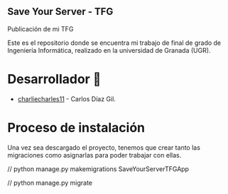 ## Save Your Server - TFG
Publicación de mi TFG

Este es el repositorio donde se encuentra mi trabajo de final de grado de Ingeniería Informática, realizado en la universidad de Granada (UGR).

# Desarrollador 🚀

* [charliecharles11](https://github.com/charliecharles11/) - Carlos Díaz Gil.

# Proceso de instalación

Una vez sea descargado el proyecto, tenemos que crear tanto las migraciones como asignarlas para poder trabajar con ellas.

// python manage.py makemigrations SaveYourServerTFGApp

// python manage.py migrate


